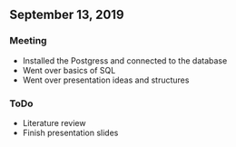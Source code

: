 ## September 13, 2019
### Meeting
* Installed the Postgress and connected to the database
* Went over basics of SQL
* Went over presentation ideas and structures
### ToDo
* Literature review
* Finish presentation slides



